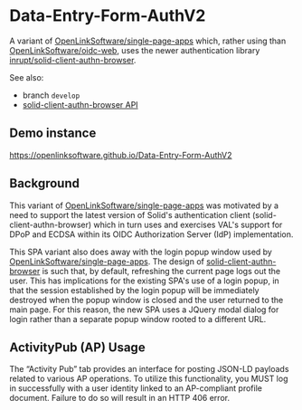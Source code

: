# Data-Entry-Form-AuthV2

A variant of [OpenLinkSoftware/single-page-apps](https://github.com/OpenLinkSoftware/single-page-apps) which, rather using than [OpenLinkSoftware/oidc-web](https://github.com/OpenLinkSoftware/oidc-web), uses the newer authentication library [inrupt/solid-client-authn-browser](https://github.com/inrupt/solid-client-authn-js).

See also:

* branch `develop`
* [solid-client-authn-browser API](https://docs.inrupt.com/developer-tools/api/javascript/solid-client-authn-browser/)

## Demo instance

<https://openlinksoftware.github.io/Data-Entry-Form-AuthV2>

## Background

This variant of [OpenLinkSoftware/single-page-apps](https://github.com/OpenLinkSoftware/single-page-apps) was motivated by a need to support the latest version of Solid's authentication client (solid-client-authn-browser) which in turn uses and exercises VAL's support for DPoP and ECDSA within its OIDC Authorization Server (IdP) implementation.

This SPA variant also does away with the login popup window used by [OpenLinkSoftware/single-page-apps](https://github.com/OpenLinkSoftware/single-page-apps). The design of [solid-client-authn-browser](https://docs.inrupt.com/developer-tools/javascript/client-libraries/tutorial/authenticate-browser/) is such that, by default, refreshing the current page logs out the user. This has implications for the existing SPA's use of a login popup, in that the session established by the login popup will be immediately destroyed when the popup window is closed and the user returned to the main page. For this reason, the new SPA uses a JQuery modal dialog for login rather than a separate popup window rooted to a different URL.

## ActivityPub (AP) Usage

The “Activity Pub” tab provides an interface for posting JSON-LD payloads related to various AP operations. To utilize this functionality, you MUST log in successfully with a user identity linked to an AP-compliant profile document. Failure to do so will result in an HTTP 406 error.
